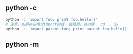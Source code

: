 

## python -c




```sh
python -c 'import foo; print foo.hello()'
# 注意，如果存在相对import的话，会报错。这时候： cd .. && 
python -c 'import parent.foo; print parent.foo.hello()'
```



## python -m



